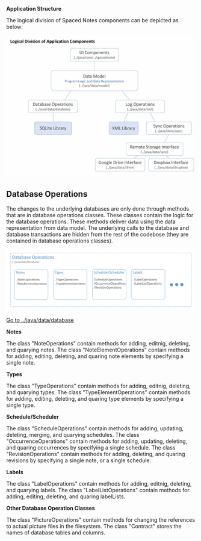 **Application Structure**
<p>The logical division of Spaced Notes components can be depicted as below:</p>

![Main components of Spaced Notes](images/3fa35d672a644b6fb91d716765ec36c3.jpeg)



## Database Operations

The changes to the underlying databases are only done through methods that are in database operations classes. These classes contain the logic for the database operations. These methods deliver data using the data representation from data model. The underlying calls to the database and database transactions are hidden from the rest of the codebose (they are contained in database operations classes).

![Main components of Spaced Notes](images/database_operations.jpg)

[Go to ../java/data/database](../app/src/main/java/data/database)



**Notes**

The class "NoteOperations" contain methods for adding, editnig, deleting, and quarying notes. The class "NoteElementOperations" contain methods for adding, editing, deleting, and quaring note elements by specifying a single note.



**Types**

The class "TypeOperations" contain methods for adding, editnig, deleting, and quarying types. The class "TypeElementOperations" contain methods for adding, editing, deleting, and quaring type elements by specifying a single type.



**Schedule/Scheduler**

The class "ScheduleOperations" contain methods for adding, updating, deleting, merging, and quarying schedules. The class "OccurrenceOperations" contain methods for adding, updating, deleting, and quaring occurrences by specifying a single schedule. The class "RevisionOperations" contain methods for adding, deleting, and quaring revisions by specifying a single note, or a single schedule. 



**Labels**

The class "LabelOperations" contain methods for adding, editnig, deleting, and quarying labels. The class "LabelListOperations" contain methods for adding, editing, deleting, and quaring labelLists.
  
  
  
**Other Database Operation Classes**

The class "PictureOperations" contain methods for changing the references to actual picture files in the filesystem. The class "Contract" stores the names of database tables and columns.
